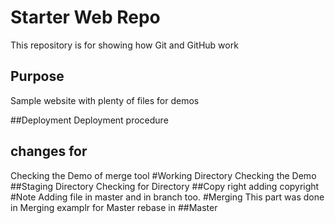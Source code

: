 # Starter Web Repo

This repository is for showing how Git and GitHub work

## Purpose

Sample website with plenty of files for demos

##Deployment
Deployment procedure

## changes for
Checking the Demo of merge tool
#Working Directory
Checking the Demo 
##Staging Directory
Checking for Directory
##Copy right
adding copyright
#Note
Adding file in master and in branch too.
#Merging 
This part was done in Merging examplr for Master rebase in ##Master